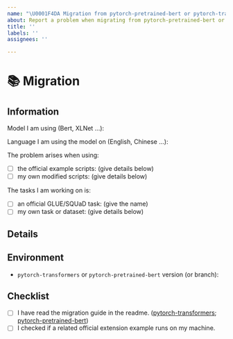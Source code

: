 ```yaml
---
name: "\U0001F4DA Migration from pytorch-pretrained-bert or pytorch-transformers"
about: Report a problem when migrating from pytorch-pretrained-bert or pytorch-transformers to transformers
title: ''
labels: ''
assignees: ''

---
```


# 📚 Migration

## Information

<!-- Important information -->

Model I am using (Bert, XLNet ...):

Language I am using the model on (English, Chinese ...):

The problem arises when using:
* [ ] the official example scripts: (give details below)
* [ ] my own modified scripts: (give details below)

The tasks I am working on is:
* [ ] an official GLUE/SQUaD task: (give the name)
* [ ] my own task or dataset: (give details below)

## Details

<!-- A clear and concise description of the migration issue.
    If you have code snippets, please provide it here as well.
    Important! Use code tags to correctly format your code. See https://help.github.com/en/github/writing-on-github/creating-and-highlighting-code-blocks#syntax-highlighting
    Do not use screenshots, as they are hard to read and (more importantly) don't allow others to copy-and-paste your code.
    -->

## Environment

<!-- You can run the command `python transformers-cli info` and copy-and-paste its output here.
     Don't forget to fill out the missing fields in that output! -->

* `pytorch-transformers` or `pytorch-pretrained-bert` version (or branch):


## Checklist

- [ ] I have read the migration guide in the readme.
 ([pytorch-transformers](https://github.com/huggingface/transformers#migrating-from-pytorch-transformers-to-transformers);
  [pytorch-pretrained-bert](https://github.com/huggingface/transformers#migrating-from-pytorch-pretrained-bert-to-transformers))
- [ ] I checked if a related official extension example runs on my machine.
